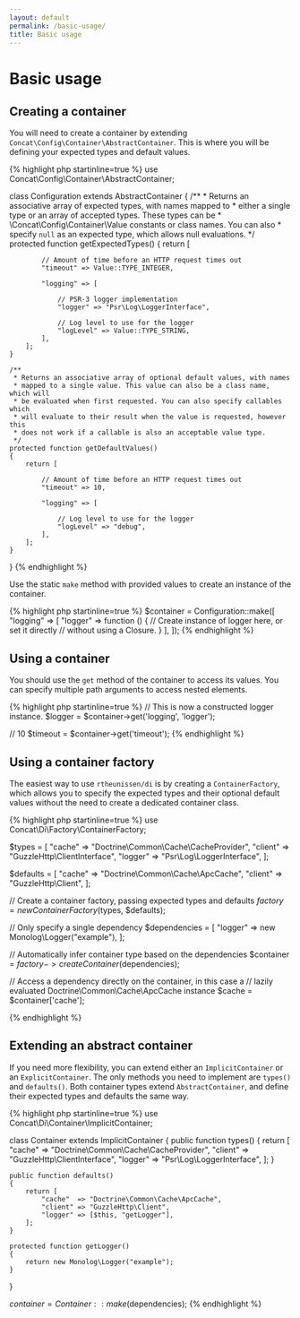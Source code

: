 ```yaml
---
layout: default
permalink: /basic-usage/
title: Basic usage
---
```


Basic usage
===========

## Creating a container

You will need to create a container by extending `Concat\Config\Container\AbstractContainer`.
This is where you will be defining your expected types and default values.

{% highlight php startinline=true %}
use Concat\Config\Container\AbstractContainer;

class Configuration extends AbstractContainer
{
    /**
     * Returns an associative array of expected types, with names mapped to
     * either a single type or an array of accepted types. These types can be
     * \Concat\Config\Container\Value constants or class names. You can also
     * specify `null` as an expected type, which allows null evaluations.
     */
    protected function getExpectedTypes()
    {
        return [

            // Amount of time before an HTTP request times out
            "timeout" => Value::TYPE_INTEGER,

            "logging" => [

                // PSR-3 logger implementation
                "logger" => "Psr\Log\LoggerInterface",

                // Log level to use for the logger
                "logLevel" => Value::TYPE_STRING,
            ],
        ];
    }

    /**
     * Returns an associative array of optional default values, with names
     * mapped to a single value. This value can also be a class name, which will
     * be evaluated when first requested. You can also specify callables which
     * will evaluate to their result when the value is requested, however this
     * does not work if a callable is also an acceptable value type.
     */
    protected function getDefaultValues()
    {
        return [

            // Amount of time before an HTTP request times out
            "timeout" => 10,

            "logging" => [

                // Log level to use for the logger
                "logLevel" => "debug",
            ],
        ];
    }
}
{% endhighlight %}

Use the static `make` method with provided values to create an instance of the container.

{% highlight php startinline=true %}
$container = Configuration::make([
    "logging" => [
        "logger" => function () {
            // Create instance of logger here, or set it directly
            // without using a Closure.
        }
    ],
]);
{% endhighlight %}

## Using a container

You should use the `get` method of the container to access its values. You can
specify multiple path arguments to access nested elements.

{% highlight php startinline=true %}
// This is now a constructed logger instance.
$logger = $container->get('logging', 'logger');

// 10
$timeout = $container->get('timeout');
{% endhighlight %}















## Using a container factory

The easiest way to use `rtheunissen/di` is by creating a `ContainerFactory`, which
allows you to specify the expected types and their optional default values without
the need to create a dedicated container class.

{% highlight php startinline=true %}
use Concat\Di\Factory\ContainerFactory;

$types = [
    "cache"  => "Doctrine\Common\Cache\CacheProvider",
    "client" => "GuzzleHttp\ClientInterface",
    "logger" => "Psr\Log\LoggerInterface",
];

$defaults = [
    "cache"  => "Doctrine\Common\Cache\ApcCache",
    "client" => "GuzzleHttp\Client",
];

// Create a container factory, passing expected types and defaults
$factory = new ContainerFactory($types, $defaults);

// Only specify a single dependency
$dependencies = [
    "logger" => new Monolog\Logger("example"),
];

// Automatically infer container type based on the dependencies
$container = $factory->createContainer($dependencies);

// Access a dependency directly on the container, in this case a
// lazily evaluated Doctrine\Common\Cache\ApcCache instance
$cache = $container['cache'];

{% endhighlight %}

## Extending an abstract container

If you need more flexibility, you can extend either an `ImplicitContainer` or an `ExplicitContainer`.
The only methods you need to implement are `types()` and `defaults()`. Both container types
extend `AbstractContainer`, and define their expected types and defaults the same way.

{% highlight php startinline=true %}
use Concat\Di\Container\ImplicitContainer;

class Container extends ImplicitContainer
{
    public function types()
    {
        return [
            "cache"  => "Doctrine\Common\Cache\CacheProvider",
            "client" => "GuzzleHttp\ClientInterface",
            "logger" => "Psr\Log\LoggerInterface",
        ];
    }

    public function defaults()
    {
        return [
            "cache"  => "Doctrine\Common\Cache\ApcCache",
            "client" => "GuzzleHttp\Client",
            "logger" => [$this, "getLogger"],
        ];
    }

    protected function getLogger()
    {
        return new Monolog\Logger("example");
    }
}

$container = Container::make($dependencies);
{% endhighlight %}
